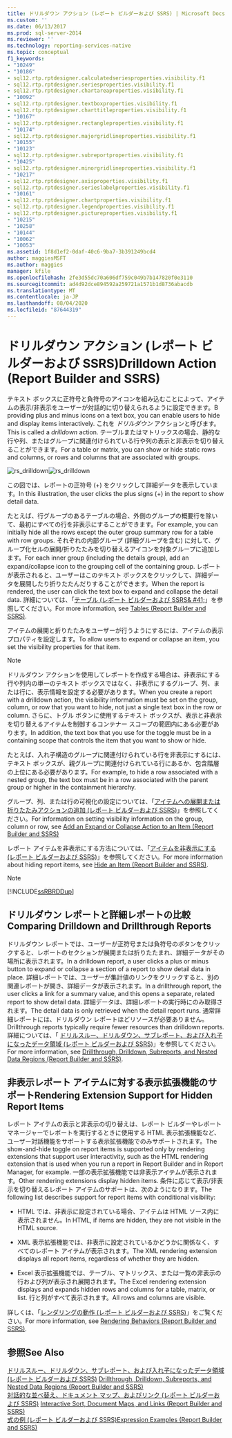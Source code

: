 ```yaml
---
title: ドリルダウン アクション (レポート ビルダーおよび SSRS) | Microsoft Docs
ms.custom: ''
ms.date: 06/13/2017
ms.prod: sql-server-2014
ms.reviewer: ''
ms.technology: reporting-services-native
ms.topic: conceptual
f1_keywords:
- "10249"
- "10186"
- sql12.rtp.rptdesigner.calculatedseriesproperties.visibility.f1
- sql12.rtp.rptdesigner.seriesproperties.visibility.f1
- sql12.rtp.rptdesigner.chartareaproperties.visibility.f1
- "10092"
- sql12.rtp.rptdesigner.textboxproperties.visibility.f1
- sql12.rtp.rptdesigner.charttitleproperties.visibility.f1
- "10167"
- sql12.rtp.rptdesigner.rectangleproperties.visibility.f1
- "10174"
- sql12.rtp.rptdesigner.majorgridlineproperties.visibility.f1
- "10155"
- "10123"
- sql12.rtp.rptdesigner.subreportproperties.visibility.f1
- "10425"
- sql12.rtp.rptdesigner.minorgridlineproperties.visibility.f1
- "10217"
- sql12.rtp.rptdesigner.axisproperties.visibility.f1
- sql12.rtp.rptdesigner.serieslabelproperties.visibility.f1
- "10161"
- sql12.rtp.rptdesigner.chartproperties.visibility.f1
- sql12.rtp.rptdesigner.legendproperties.visibility.f1
- sql12.rtp.rptdesigner.pictureproperties.visibility.f1
- "10215"
- "10258"
- "10144"
- "10062"
- "10053"
ms.assetid: 1f8d1ef2-0daf-40c6-9ba7-3b391249bcd4
author: maggiesMSFT
ms.author: maggies
manager: kfile
ms.openlocfilehash: 2fe3d55dc70a606df759c049b7b147820f0e3110
ms.sourcegitcommit: ad4d92dce894592a259721a1571b1d8736abacdb
ms.translationtype: MT
ms.contentlocale: ja-JP
ms.lasthandoff: 08/04/2020
ms.locfileid: "87644319"
---
```

# <a name="drilldown-action-report-builder-and-ssrs"></a><span data-ttu-id="1e9bb-102">ドリルダウン アクション (レポート ビルダーおよび SSRS)</span><span class="sxs-lookup"><span data-stu-id="1e9bb-102">Drilldown Action (Report Builder and SSRS)</span></span>
  <span data-ttu-id="1e9bb-103">テキスト ボックスに正符号と負符号のアイコンを組み込むことによって、アイテムの表示/非表示をユーザーが対話的に切り替えられるように設定できます。</span><span class="sxs-lookup"><span data-stu-id="1e9bb-103">B providing plus and minus icons on a text box, you can enable users to hide and display items interactively.</span></span> <span data-ttu-id="1e9bb-104">これを *ドリルダウン* アクションと呼びます。</span><span class="sxs-lookup"><span data-stu-id="1e9bb-104">This is called a *drilldown* action.</span></span> <span data-ttu-id="1e9bb-105">テーブルまたはマトリックスの場合、静的な行や列、またはグループに関連付けられている行や列の表示と非表示を切り替えることができます。</span><span class="sxs-lookup"><span data-stu-id="1e9bb-105">For a table or matrix, you can show or hide static rows and columns, or rows and columns that are associated with groups.</span></span>  
  
 <span data-ttu-id="1e9bb-106">![rs_drilldown](../media/rs-drilldown.gif "rs_drilldown")</span><span class="sxs-lookup"><span data-stu-id="1e9bb-106">![rs_drilldown](../media/rs-drilldown.gif "rs_drilldown")</span></span>  
  
 <span data-ttu-id="1e9bb-107">この図では、レポートの正符号 (+) をクリックして詳細データを表示しています。</span><span class="sxs-lookup"><span data-stu-id="1e9bb-107">In this illustration, the user clicks the plus signs (+) in the report to show detail data.</span></span>  
  
 <span data-ttu-id="1e9bb-108">たとえば、行グループのあるテーブルの場合、外側のグループの概要行を除いて、最初にすべての行を非表示にすることができます。</span><span class="sxs-lookup"><span data-stu-id="1e9bb-108">For example, you can initially hide all the rows except the outer group summary row for a table with row groups.</span></span> <span data-ttu-id="1e9bb-109">それぞれの内部グループ (詳細グループを含む) に対して、グループ化セルの展開/折りたたみを切り替えるアイコンを対象グループに追加します。</span><span class="sxs-lookup"><span data-stu-id="1e9bb-109">For each inner group (including the details group), add an expand/collapse icon to the grouping cell of the containing group.</span></span> <span data-ttu-id="1e9bb-110">レポートが表示されると、ユーザーはこのテキスト ボックスをクリックして、詳細データを展開したり折りたたんだりすることができます。</span><span class="sxs-lookup"><span data-stu-id="1e9bb-110">When the report is rendered, the user can click the text box to expand and collapse the detail data.</span></span> <span data-ttu-id="1e9bb-111">詳細については、「[テーブル &#40;レポート ビルダーおよび SSRS& #41;](tables-report-builder-and-ssrs.md)」を参照してください。</span><span class="sxs-lookup"><span data-stu-id="1e9bb-111">For more information, see [Tables &#40;Report Builder  and SSRS&#41;](tables-report-builder-and-ssrs.md).</span></span>  
  
 <span data-ttu-id="1e9bb-112">アイテムの展開と折りたたみをユーザーが行うようにするには、アイテムの表示プロパティを設定します。</span><span class="sxs-lookup"><span data-stu-id="1e9bb-112">To allow users to expand or collapse an item, you set the visibility properties for that item.</span></span>  
  
> [!NOTE]  
>  <span data-ttu-id="1e9bb-113">ドリルダウン アクションを使用してレポートを作成する場合は、非表示にする行や列内の単一のテキスト ボックスではなく、非表示にするグループ、列、または行に、表示情報を設定する必要があります。</span><span class="sxs-lookup"><span data-stu-id="1e9bb-113">When you create a report with a drilldown action, the visibility information must be set on the group, column, or row that you want to hide, not just a single text box in the row or column.</span></span> <span data-ttu-id="1e9bb-114">さらに、トグル ボタンに使用するテキスト ボックスが、表示と非表示を切り替えるアイテムを制御するコンテナー スコープの範囲内にある必要があります。</span><span class="sxs-lookup"><span data-stu-id="1e9bb-114">In addition, the text box that you use for the toggle must be in a containing scope that controls the item that you want to show or hide.</span></span>  
>   
>  <span data-ttu-id="1e9bb-115">たとえば、入れ子構造のグループに関連付けられている行を非表示にするには、テキスト ボックスが、親グループに関連付けられている行にあるか、包含階層の上位にある必要があります。</span><span class="sxs-lookup"><span data-stu-id="1e9bb-115">For example, to hide a row associated with a nested group, the text box must be in a row associated with the parent group or higher in the containment hierarchy.</span></span>  
>   
>  <span data-ttu-id="1e9bb-116">グループ、列、または行の可視化の設定については、「[アイテムへの展開または折りたたみアクションの追加 &#40;レポート ビルダーおよび SSRS&#41;](add-an-expand-or-collapse-action-to-an-item-report-builder-and-ssrs.md)」を参照してください。</span><span class="sxs-lookup"><span data-stu-id="1e9bb-116">For information on setting visibility information on the group, column or row, see [Add an Expand or Collapse Action to an Item &#40;Report Builder and SSRS&#41;](add-an-expand-or-collapse-action-to-an-item-report-builder-and-ssrs.md)</span></span>  
  
 <span data-ttu-id="1e9bb-117">レポート アイテムを非表示にする方法については、「[アイテムを非表示にする &#40;レポート ビルダーおよび SSRS&#41;](../report-builder/hide-an-item-report-builder-and-ssrs.md)」を参照してください。</span><span class="sxs-lookup"><span data-stu-id="1e9bb-117">For more information about hiding report items, see [Hide an Item &#40;Report Builder and SSRS&#41;](../report-builder/hide-an-item-report-builder-and-ssrs.md).</span></span>  
  
> [!NOTE]  
>  [!INCLUDE[ssRBRDDup](../../includes/ssrbrddup-md.md)]  
  
## <a name="comparing-drilldown-and-drillthrough-reports"></a><span data-ttu-id="1e9bb-118">ドリルダウン レポートと詳細レポートの比較</span><span class="sxs-lookup"><span data-stu-id="1e9bb-118">Comparing Drilldown and Drillthrough Reports</span></span>  
 <span data-ttu-id="1e9bb-119">ドリルダウン レポートでは、ユーザーが正符号または負符号のボタンをクリックすると、レポートのセクションが展開または折りたたまれ、詳細データがその場所に表示されます。</span><span class="sxs-lookup"><span data-stu-id="1e9bb-119">In a drilldown report, a user clicks a plus or minus button to expand or collapse a section of a report to show detail data in place.</span></span> <span data-ttu-id="1e9bb-120">詳細レポートでは、ユーザーが集計値のリンクをクリックすると、別の関連レポートが開き、詳細データが表示されます。</span><span class="sxs-lookup"><span data-stu-id="1e9bb-120">In a drillthrough report, the user clicks a link for a summary value, and this opens a separate, related report to show detail data.</span></span> <span data-ttu-id="1e9bb-121">詳細データは、詳細レポートの実行時にのみ取得されます。</span><span class="sxs-lookup"><span data-stu-id="1e9bb-121">The detail data is only retrieved when the detail report runs.</span></span> <span data-ttu-id="1e9bb-122">通常詳細レポートには、ドリルダウン レポートほどリソースが必要ありません。</span><span class="sxs-lookup"><span data-stu-id="1e9bb-122">Drillthrough reports typically require fewer resources than drilldown reports.</span></span> <span data-ttu-id="1e9bb-123">詳細については、「 [ドリルスルー、ドリルダウン、サブレポート、および入れ子になったデータ領域 (レポート ビルダーおよび SSRS)](drillthrough-drilldown-subreports-and-nested-data-regions.md)」を参照してください。</span><span class="sxs-lookup"><span data-stu-id="1e9bb-123">For more information, see [Drillthrough, Drilldown, Subreports, and Nested Data Regions &#40;Report Builder and SSRS&#41;](drillthrough-drilldown-subreports-and-nested-data-regions.md).</span></span>  
  
## <a name="rendering-extension-support-for-hidden-report-items"></a><span data-ttu-id="1e9bb-124">非表示レポート アイテムに対する表示拡張機能のサポート</span><span class="sxs-lookup"><span data-stu-id="1e9bb-124">Rendering Extension Support for Hidden Report Items</span></span>  
 <span data-ttu-id="1e9bb-125">レポート アイテムの表示と非表示の切り替えは、レポート ビルダーやレポート マネージャーでレポートを実行するときに使用する HTML 表示拡張機能など、ユーザー対話機能をサポートする表示拡張機能でのみサポートされます。</span><span class="sxs-lookup"><span data-stu-id="1e9bb-125">The show-and-hide toggle on report items is supported only by rendering extensions that support user interactivity, such as the HTML rendering extension that is used when you run a report in Report Builder and in Report Manager, for example.</span></span> <span data-ttu-id="1e9bb-126">一部の表示拡張機能では非表示アイテムが表示されます。</span><span class="sxs-lookup"><span data-stu-id="1e9bb-126">Other rendering extensions display hidden items.</span></span> <span data-ttu-id="1e9bb-127">条件に応じて表示/非表示を切り替えるレポート アイテムのサポートは、次のようになります。</span><span class="sxs-lookup"><span data-stu-id="1e9bb-127">The following list describes support for report items with conditional visibility:</span></span>  
  
-   <span data-ttu-id="1e9bb-128">HTML では、非表示に設定されている場合、アイテムは HTML ソース内に表示されません。</span><span class="sxs-lookup"><span data-stu-id="1e9bb-128">In HTML, if items are hidden, they are not visible in the HTML source.</span></span>  
  
-   <span data-ttu-id="1e9bb-129">XML 表示拡張機能では、非表示に設定されているかどうかに関係なく、すべてのレポート アイテムが表示されます。</span><span class="sxs-lookup"><span data-stu-id="1e9bb-129">The XML rendering extension displays all report items, regardless of whether they are hidden.</span></span>  
  
-   <span data-ttu-id="1e9bb-130">Excel 表示拡張機能では、テーブル、マトリックス、または一覧の非表示の行および列が表示され展開されます。</span><span class="sxs-lookup"><span data-stu-id="1e9bb-130">The Excel rendering extension displays and expands hidden rows and columns for a table, matrix, or list.</span></span> <span data-ttu-id="1e9bb-131">行と列がすべて表示されます。</span><span class="sxs-lookup"><span data-stu-id="1e9bb-131">All rows and columns are visible.</span></span>  
  
 <span data-ttu-id="1e9bb-132">詳しくは、「[レンダリングの動作 &#40;レポート ビルダーおよび SSRS&#41;](rendering-behaviors-report-builder-and-ssrs.md)」をご覧ください。</span><span class="sxs-lookup"><span data-stu-id="1e9bb-132">For more information, see [Rendering Behaviors &#40;Report Builder  and SSRS&#41;](rendering-behaviors-report-builder-and-ssrs.md).</span></span>  
  
## <a name="see-also"></a><span data-ttu-id="1e9bb-133">参照</span><span class="sxs-lookup"><span data-stu-id="1e9bb-133">See Also</span></span>  
 <span data-ttu-id="1e9bb-134">[ドリルスルー、ドリルダウン、サブレポート、および入れ子になったデータ領域 (レポート ビルダーおよび SSRS)](drillthrough-drilldown-subreports-and-nested-data-regions.md) </span><span class="sxs-lookup"><span data-stu-id="1e9bb-134">[Drillthrough, Drilldown, Subreports, and Nested Data Regions &#40;Report Builder and SSRS&#41;](drillthrough-drilldown-subreports-and-nested-data-regions.md) </span></span>  
 <span data-ttu-id="1e9bb-135">[対話的な並べ替え、ドキュメント マップ、およびリンク &#40;レポート ビルダーおよび SSRS&#41;](interactive-sort-document-maps-and-links-report-builder-and-ssrs.md) </span><span class="sxs-lookup"><span data-stu-id="1e9bb-135">[Interactive Sort, Document Maps, and Links &#40;Report Builder and SSRS&#41;](interactive-sort-document-maps-and-links-report-builder-and-ssrs.md) </span></span>  
 [<span data-ttu-id="1e9bb-136">式の例 &#40;レポート ビルダーおよび SSRS&#41;</span><span class="sxs-lookup"><span data-stu-id="1e9bb-136">Expression Examples &#40;Report Builder and SSRS&#41;</span></span>](expression-examples-report-builder-and-ssrs.md)  
  
  
